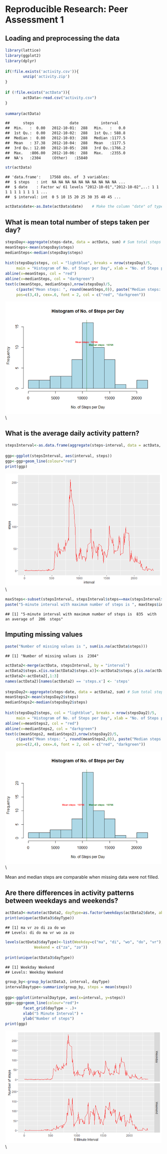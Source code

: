 # Reproducible Research: Peer Assessment 1


## Loading and preprocessing the data

```r
library(lattice)
library(ggplot2)
library(dplyr)

if(!file.exists('activity.csv')){
        unzip('activity.zip')
}

if (!file.exists("actData")){
        actData<-read.csv("activity.csv")
}

summary(actData)
```

```
##      steps                date          interval     
##  Min.   :  0.00   2012-10-01:  288   Min.   :   0.0  
##  1st Qu.:  0.00   2012-10-02:  288   1st Qu.: 588.8  
##  Median :  0.00   2012-10-03:  288   Median :1177.5  
##  Mean   : 37.38   2012-10-04:  288   Mean   :1177.5  
##  3rd Qu.: 12.00   2012-10-05:  288   3rd Qu.:1766.2  
##  Max.   :806.00   2012-10-06:  288   Max.   :2355.0  
##  NA's   :2304     (Other)   :15840
```

```r
str(actData)
```

```
## 'data.frame':	17568 obs. of  3 variables:
##  $ steps   : int  NA NA NA NA NA NA NA NA NA NA ...
##  $ date    : Factor w/ 61 levels "2012-10-01","2012-10-02",..: 1 1 1 1 1 1 1 1 1 1 ...
##  $ interval: int  0 5 10 15 20 25 30 35 40 45 ...
```

```r
actData$date<-as.Date(actData$date)    # Make the column "date" of type Date.
```

## What is mean total number of steps taken per day?

```r
stepsDay<-aggregate(steps~date, data = actData, sum) # Sum total steps per day, na's are ignored by default
meanSteps<-mean(stepsDay$steps)
medianSteps<-median(stepsDay$steps)

hist(stepsDay$steps, col = "lightblue", breaks = nrow(stepsDay)/5, 
     main = "Histogram of No. of Steps per Day", xlab = "No. of Steps per Day")
abline(v=meanSteps, col = "red")
abline(v=medianSteps, col = "darkgreen")
text(c(meanSteps, medianSteps),nrow(stepsDay)/5,
     c(paste("Mean steps: ", round(meanSteps,0)), paste("Median steps: ", round(medianSteps,0))),
     pos=c(3,4), cex=.6, font = 2, col = c("red", "darkgreen"))
```

![](PA1_template_files/figure-html/unnamed-chunk-2-1.png)\


## What is the average daily activity pattern?

```r
stepsInterval<-as.data.frame(aggregate(steps~interval, data = actData, mean))

ggp<-ggplot(stepsInterval, aes(interval, steps)) 
ggp<-ggp+geom_line(colour="red")
print(ggp)
```

![](PA1_template_files/figure-html/unnamed-chunk-3-1.png)\

```r
maxSteps<-subset(stepsInterval, stepsInterval$steps==max(stepsInterval$steps))
paste("5-minute interval with maximum number of steps is ", maxSteps$interval, " with an average of ", round(maxSteps$steps), " steps")
```

```
## [1] "5-minute interval with maximum number of steps is  835  with an average of  206  steps"
```

## Imputing missing values

```r
paste("Number of missing values is ", sum(is.na(actData$steps)))
```

```
## [1] "Number of missing values is  2304"
```

```r
actData2<-merge(actData, stepsInterval, by = "interval")
actData2$steps.x[is.na(actData2$steps.x)]<-actData2$steps.y[is.na(actData2$steps.x)]
actData2<-actData2[,1:3]
names(actData2)[names(actData2) == 'steps.x'] <- 'steps'

stepsDay2<-aggregate(steps~date, data = actData2, sum) # Sum total steps per day
meanSteps2<-mean(stepsDay2$steps)
medianSteps2<-median(stepsDay2$steps)

hist(stepsDay2$steps, col = "lightblue", breaks = nrow(stepsDay2)/5, 
     main = "Histogram of No. of Steps per Day", xlab = "No. of Steps per Day")
abline(v=meanSteps2, col = "red")
abline(v=medianSteps2, col = "darkgreen")
text(c(meanSteps2, medianSteps2),nrow(stepsDay2)/5,
     c(paste("Mean steps: ", round(meanSteps2,0)), paste("Median steps: ", round(medianSteps2,0))),
     pos=c(2,4), cex=.6, font = 2, col = c("red", "darkgreen"))
```

![](PA1_template_files/figure-html/unnamed-chunk-4-1.png)\

Mean and median steps are comparable when missing data were not filled.


## Are there differences in activity patterns between weekdays and weekends?

```r
actData3<-mutate(actData2, dayType=as.factor(weekdays(actData2$date, abbreviate=TRUE)))
print(unique(actData3$dayType))
```

```
## [1] ma vr zo di za do wo
## Levels: di do ma vr wo za zo
```

```r
levels(actData3$dayType)<-list(Weekday=c("ma", "di", "wo", "do", "vr"), 
             Weekend = c("za", "zo"))

print(unique(actData3$dayType))
```

```
## [1] Weekday Weekend
## Levels: Weekday Weekend
```

```r
group_by<-group_by(actData3, interval, dayType)
intervalDaytype<-summarize(group_by, steps = mean(steps))

ggp<-ggplot(intervalDaytype, aes(x=interval, y=steps)) 
ggp<-ggp+geom_line(colour="red")+
        facet_grid(dayType ~ .)+
        xlab("5 Minute Interval") +
        ylab("Number of steps")
print(ggp)
```

![](PA1_template_files/figure-html/unnamed-chunk-5-1.png)\

